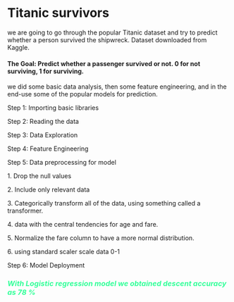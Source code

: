 <h1>Titanic survivors</h1>
<p>we are going to go through the popular Titanic dataset and try to predict whether a person survived the shipwreck.
 Dataset downloaded from Kaggle.</p>

<h4>The Goal: Predict whether a passenger survived or not. 0 for not surviving, 1 for surviving.</h4>

<p>we did some basic data analysis, then some feature engineering, and in the end-use some of the popular models for prediction. <p>
<p> Step 1: Importing basic libraries</p>
<p> Step 2: Reading the data</p>
<p> Step 3: Data Exploration</p>
<p> Step 4: Feature Engineering</p>
<p> Step 5: Data preprocessing for model</p>
<p> 1.	Drop the null values </p>
<p> 2.	Include only relevant data</p>
<p> 3.	Categorically transform all of the data, using something called a transformer.</p>
<p> 4.  data with the central tendencies for age and fare.</p>
<p> 5.  Normalize the fare column to have a more normal distribution. </p>
<p> 6.	using standard scaler scale data 0-1</p>
<p> Step 6: Model Deployment</p>

<i><h3><font color = "33FF99">With Logistic regression model we obtained descent accuracy as 78 % </font></h3></i>

 


 
